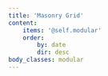 ```yaml
---
title: 'Masonry Grid'
content:
    items: '@self.modular'
    order:
        by: date
        dir: desc
body_classes: modular
---
```


